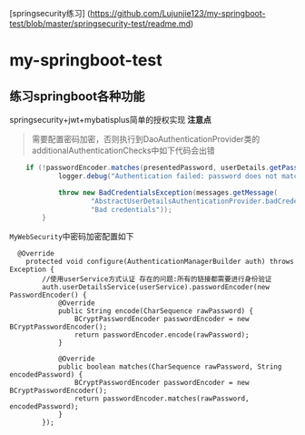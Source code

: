 
[springsecurity练习] (https://github.com/Lujunjie123/my-springboot-test/blob/master/springsecurity-test/readme.md)
# my-springboot-test
练习springboot各种功能
- 
springsecurity+jwt+mybatisplus简单的授权实现
**注意点**

> 需要配置密码加密，否则执行到DaoAuthenticationProvider类的additionalAuthenticationChecks中如下代码会出错

```java
	if (!passwordEncoder.matches(presentedPassword, userDetails.getPassword())) {
			logger.debug("Authentication failed: password does not match stored value");

			throw new BadCredentialsException(messages.getMessage(
					"AbstractUserDetailsAuthenticationProvider.badCredentials",
					"Bad credentials"));
		}
```

`MyWebSecurity`中密码加密配置如下

```
  @Override
    protected void configure(AuthenticationManagerBuilder auth) throws Exception {
        //使用userService方式认证 存在的问题:所有的链接都需要进行身份验证
        auth.userDetailsService(userService).passwordEncoder(new PasswordEncoder() {
            @Override
            public String encode(CharSequence rawPassword) {
                BCryptPasswordEncoder passwordEncoder = new BCryptPasswordEncoder();
                return passwordEncoder.encode(rawPassword);
            }

            @Override
            public boolean matches(CharSequence rawPassword, String encodedPassword) {
                BCryptPasswordEncoder passwordEncoder = new BCryptPasswordEncoder();
                return passwordEncoder.matches(rawPassword, encodedPassword);
            }
        });
```


